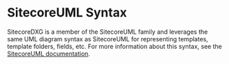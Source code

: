 # SitecoreUML Syntax

SitecoreDXG is a member of the SitecoreUML family and leverages the same UML diagram syntax as SitecoreUML for representing templates, template folders, fields, etc. For more information about this syntax, see the [SitecoreUML documentation](https://zkniebel.gitbooks.io/sitecoreuml/content/guide/template-folders.html).

